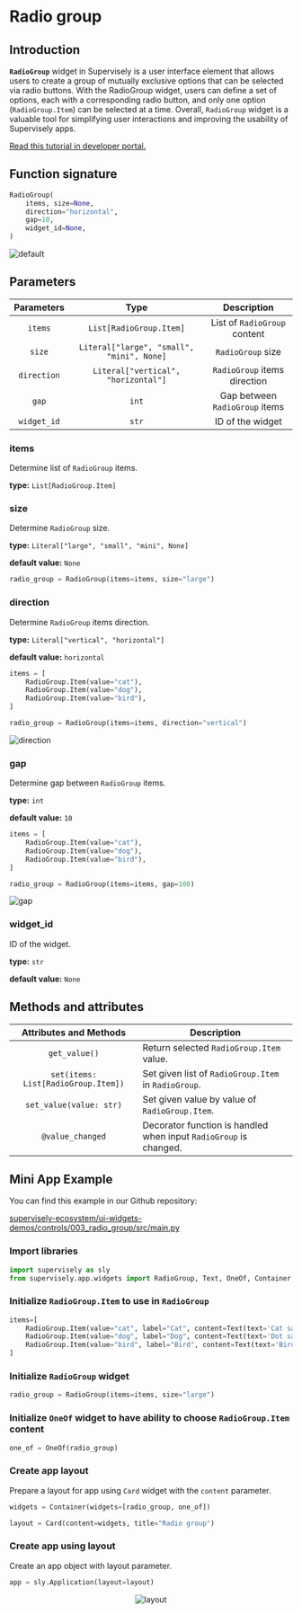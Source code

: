 # Radio group

## Introduction

**`RadioGroup`** widget in Supervisely is a user interface element that allows users to create a group of mutually exclusive options that can be selected via radio buttons. With the RadioGroup widget, users can define a set of options, each with a corresponding radio button, and only one option (`RadioGroup.Item`) can be selected at a time.
Overall, `RadioGroup` widget is a valuable tool for simplifying user interactions and improving the usability of Supervisely apps.

[Read this tutorial in developer portal.](https://developer.supervisely.com/app-development/widgets/controls/radiogroup)

## Function signature

```python
RadioGroup(
    items, size=None,
    direction="horizontal",
    gap=10,
    widget_id=None,
)
```

<p align="center"></p>
    <img src="https://user-images.githubusercontent.com/120389559/218781501-c8849c3c-1070-4425-8b9f-e9cb9ad9a74b.gif" alt="default">
</p>

## Parameters

| Parameters  |                   Type                    |          Description           |
| :---------: | :---------------------------------------: | :----------------------------: |
|   `items`   |          `List[RadioGroup.Item]`          |  List of `RadioGroup` content  |
|   `size`    | `Literal["large", "small", "mini", None]` |       `RadioGroup` size        |
| `direction` |    `Literal["vertical", "horizontal"]`    |  `RadioGroup` items direction  |
|    `gap`    |                   `int`                   | Gap between `RadioGroup` items |
| `widget_id` |                   `str`                   |        ID of the widget        |

### items

Determine list of `RadioGroup` items.

**type:** `List[RadioGroup.Item]`

### size

Determine `RadioGroup` size.

**type:** `Literal["large", "small", "mini", None]`

**default value:** `None`

```python
radio_group = RadioGroup(items=items, size="large")
```

### direction

Determine `RadioGroup` items direction.

**type:** `Literal["vertical", "horizontal"]`

**default value:** `horizontal`

```python
items = [
    RadioGroup.Item(value="cat"),
    RadioGroup.Item(value="dog"),
    RadioGroup.Item(value="bird"),
]

radio_group = RadioGroup(items=items, direction="vertical")
```

![direction](https://user-images.githubusercontent.com/120389559/218785530-ddc74acc-8a88-4c52-9b8b-0bc5badbbe7b.png)

### gap

Determine gap between `RadioGroup` items.

**type:** `int`

**default value:** `10`

```python
items = [
    RadioGroup.Item(value="cat"),
    RadioGroup.Item(value="dog"),
    RadioGroup.Item(value="bird"),
]

radio_group = RadioGroup(items=items, gap=100)
```

![gap](https://user-images.githubusercontent.com/120389559/218786092-16a0d2a3-3eaf-4945-8697-52ebca45dd11.png)

### widget_id

ID of the widget.

**type:** `str`

**default value:** `None`

## Methods and attributes

|       Attributes and Methods        | Description                                                       |
| :---------------------------------: | ----------------------------------------------------------------- |
|            `get_value()`            | Return selected `RadioGroup.Item` value.                          |
| `set(items: List[RadioGroup.Item])` | Set given list of `RadioGroup.Item` in `RadioGroup`.              |
|       `set_value(value: str)`       | Set given value by value of `RadioGroup.Item`.                    |
|          `@value_changed`           | Decorator function is handled when input `RadioGroup` is changed. |

## Mini App Example

You can find this example in our Github repository:

[supervisely-ecosystem/ui-widgets-demos/controls/003_radio_group/src/main.py](https://github.com/supervisely-ecosystem/ui-widgets-demos/blob/master/controls/003_radio_group/src/main.py)

### Import libraries

```python
import supervisely as sly
from supervisely.app.widgets import RadioGroup, Text, OneOf, Container, Card
```

### Initialize `RadioGroup.Item` to use in `RadioGroup`

```python
items=[
    RadioGroup.Item(value="cat", label="Cat", content=Text(text='Cat says "Meow!"')),
    RadioGroup.Item(value="dog", label="Dog", content=Text(text='Dot says "Woof!"')),
    RadioGroup.Item(value="bird", label="Bird", content=Text(text='Bird says "Tweet!"')),
]
```

### Initialize `RadioGroup` widget

```python
radio_group = RadioGroup(items=items, size="large")
```

### Initialize `OneOf` widget to have ability to choose `RadioGroup.Item` content

```python
one_of = OneOf(radio_group)
```

### Create app layout

Prepare a layout for app using `Card` widget with the `content` parameter.

```python
widgets = Container(widgets=[radio_group, one_of])

layout = Card(content=widgets, title="Radio group")
```

### Create app using layout

Create an app object with layout parameter.

```python
app = sly.Application(layout=layout)
```

<p align="center">
    <img src="https://user-images.githubusercontent.com/120389559/218789546-34054150-6e4d-44cf-8673-f2e9e112b2e4.gif" alt="layout">
</p>
